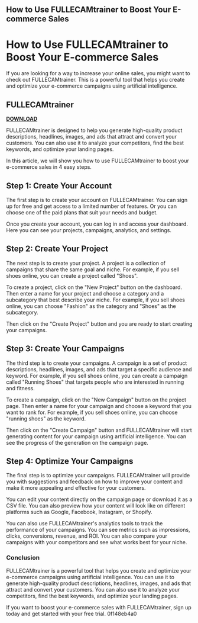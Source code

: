 ## How to Use FULLECAMtrainer to Boost Your E-commerce Sales

 


 
# How to Use FULLECAMtrainer to Boost Your E-commerce Sales
 
If you are looking for a way to increase your online sales, you might want to check out FULLECAMtrainer. This is a powerful tool that helps you create and optimize your e-commerce campaigns using artificial intelligence.
 
## FULLECAMtrainer


[**DOWNLOAD**](https://www.google.com/url?q=https%3A%2F%2Ftiurll.com%2F2tKixo&sa=D&sntz=1&usg=AOvVaw2LIFfYepv70dGTh3V-ByOj)

 
FULLECAMtrainer is designed to help you generate high-quality product descriptions, headlines, images, and ads that attract and convert your customers. You can also use it to analyze your competitors, find the best keywords, and optimize your landing pages.
 
In this article, we will show you how to use FULLECAMtrainer to boost your e-commerce sales in 4 easy steps.
  
## Step 1: Create Your Account
 
The first step is to create your account on FULLECAMtrainer. You can sign up for free and get access to a limited number of features. Or you can choose one of the paid plans that suit your needs and budget.
 
Once you create your account, you can log in and access your dashboard. Here you can see your projects, campaigns, analytics, and settings.
  
## Step 2: Create Your Project
 
The next step is to create your project. A project is a collection of campaigns that share the same goal and niche. For example, if you sell shoes online, you can create a project called "Shoes".
 
To create a project, click on the "New Project" button on the dashboard. Then enter a name for your project and choose a category and a subcategory that best describe your niche. For example, if you sell shoes online, you can choose "Fashion" as the category and "Shoes" as the subcategory.
 
Then click on the "Create Project" button and you are ready to start creating your campaigns.
  
## Step 3: Create Your Campaigns
 
The third step is to create your campaigns. A campaign is a set of product descriptions, headlines, images, and ads that target a specific audience and keyword. For example, if you sell shoes online, you can create a campaign called "Running Shoes" that targets people who are interested in running and fitness.
 
To create a campaign, click on the "New Campaign" button on the project page. Then enter a name for your campaign and choose a keyword that you want to rank for. For example, if you sell shoes online, you can choose "running shoes" as the keyword.
 
Then click on the "Create Campaign" button and FULLECAMtrainer will start generating content for your campaign using artificial intelligence. You can see the progress of the generation on the campaign page.
  
## Step 4: Optimize Your Campaigns
 
The final step is to optimize your campaigns. FULLECAMtrainer will provide you with suggestions and feedback on how to improve your content and make it more appealing and effective for your customers.
 
You can edit your content directly on the campaign page or download it as a CSV file. You can also preview how your content will look like on different platforms such as Google, Facebook, Instagram, or Shopify.
 
You can also use FULLECAMtrainer's analytics tools to track the performance of your campaigns. You can see metrics such as impressions, clicks, conversions, revenue, and ROI. You can also compare your campaigns with your competitors and see what works best for your niche.
  
### Conclusion
 
FULLECAMtrainer is a powerful tool that helps you create and optimize your e-commerce campaigns using artificial intelligence. You can use it to generate high-quality product descriptions, headlines, images, and ads that attract and convert your customers. You can also use it to analyze your competitors, find the best keywords, and optimize your landing pages.
 
If you want to boost your e-commerce sales with FULLECAMtrainer, sign up today and get started with your free trial.
 0f148eb4a0
